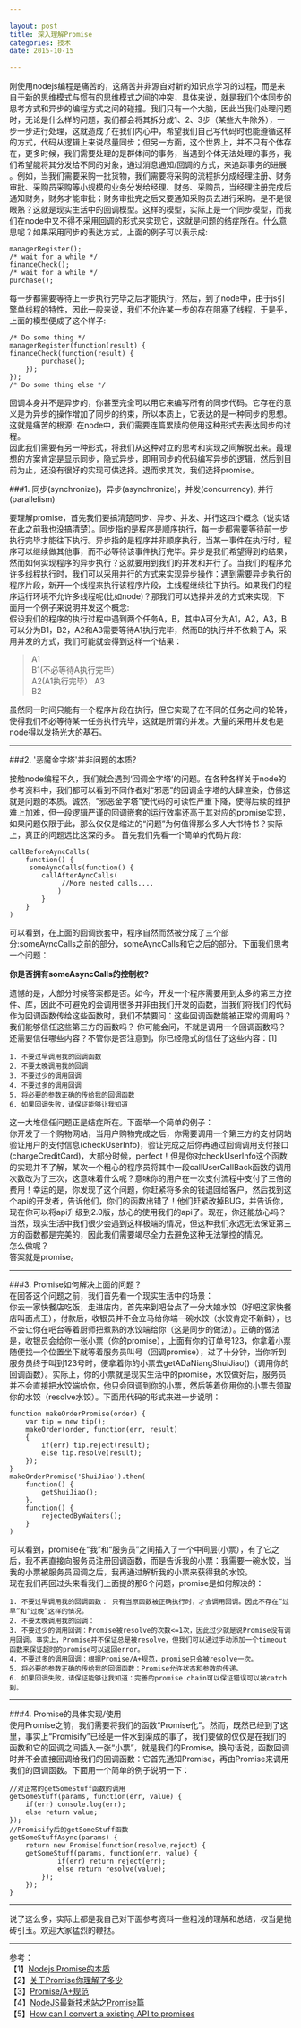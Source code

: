 ```yaml
---
  
layout: post  
title: 深入理解Promise  
categories: 技术
date: 2015-10-15  
  
---
```

刚使用nodejs编程是痛苦的，这痛苦并非源自对新的知识点学习的过程，而是来自于新的思维模式与惯有的思维模式之间的冲突，具体来说，就是我们个体同步的思考方式和异步的编程方式之间的碰撞。我们只有一个大脑，因此当我们处理问题时，无论是什么样的问题，我们都会将其拆分成1、2、3步（某些大牛除外），一步一步进行处理，这就造成了在我们内心中，希望我们自己写代码时也能遵循这样的方式，代码从逻辑上来说尽量同步；但另一方面，这个世界上，并不只有个体存在，更多时候，我们需要处理的是群体间的事务，当遇到个体无法处理的事务，我们希望能将其分发给不同的对象，通过消息通知/回调的方式，来追踪事务的进展 。例如，当我们需要采购一批货物，我们需要将采购的流程拆分成经理注册、财务审批、采购员采购等小规模的业务分发给经理、财务、采购员，当经理注册完成后通知财务，财务才能审批；财务审批完之后又要通知采购员去进行采购。是不是很眼熟？这就是现实生活中的回调模型。这样的模型，实际上是一个同步模型，而我们在node中又不得不采用回调的形式来实现它，这就是问题的结症所在。什么意思呢？如果采用同步的表达方式，上面的例子可以表示成:  
  
	managerRegister();  
	/* wait for a while */  	
	financeCheck();  
	/* wait for a while */  
	purchase();  
   
每一步都需要等待上一步执行完毕之后才能执行，然后，到了node中，由于js引擎单线程的特性，因此一般来说，我们不允许某一步的存在阻塞了线程，于是乎，上面的模型便成了这个样子:  
  
	/* Do some thing */  
	managerRegister(function(result) {  
	financeCheck(function(result) {  
			purchase();  
		});  
	});  
	/* Do some thing else */  
  
回调本身并不是异步的，你甚至完全可以用它来编写所有的同步代码。它存在的意义是为异步的操作增加了同步的约束，所以本质上，它表达的是一种同步的思想。这就是痛苦的根源: 在node中，我们需要连篇累牍的使用这种形式去表达同步的过程。  
因此我们需要有另一种形式，将我们从这种对立的思考和实现之间解脱出来。最理想的方案肯定是显示同步，隐式异步，即用同步的代码编写异步的逻辑，然后到目前为止，还没有很好的实现可供选择。退而求其次，我们选择promise。
  
###1. 同步(synchronize)，异步(asynchronize)，并发(concurrency), 并行(parallelism)  
  
要理解promise，首先我们要搞清楚同步、异步、并发、并行这四个概念（说实话在此之前我也没搞清楚）。同步指的是程序是顺序执行，每一步都需要等待前一步执行完毕才能往下执行。异步指的是程序并非顺序执行，当某一事件在执行时，程序可以继续做其他事，而不必等待该事件执行完毕。异步是我们希望得到的结果，然而如何实现程序的异步执行？这就要用到我们的并发和并行了。当我们的程序允许多线程执行时，我们可以采用并行的方式来实现异步操作：遇到需要异步执行的程序片段，新开一个线程来执行该程序片段，主线程继续往下执行。如果我们的程序运行环境不允许多线程呢(比如node)？那我们可以选择并发的方式来实现，下面用一个例子来说明并发这个概念:  
假设我们的程序的执行过程中遇到两个任务A，B，其中A可分为A1，A2，A3，B可以分为B1，B2，A2和A3需要等待A1执行完毕，然而B的执行并不依赖于A，采用并发的方式，我们可能就会得到这样一个结果： 
  
> A1  
> B1(不必等待A执行完毕）  
> A2(A1执行完毕） 
> A3  
> B2  
  
虽然同一时间只能有一个程序片段在执行，但它实现了在不同的任务之间的轮转，使得我们不必等待某一任务执行完毕，这就是所谓的并发。大量的采用并发也是node得以发扬光大的基石。
  
***
  
###2. '恶魔金字塔'并非问题的本质?
  
接触node编程不久，我们就会遇到‘回调金字塔’的问题。在各种各样关于node的参考资料中，我们都可以看到不同作者对“邪恶”的回调金字塔的大肆渲染，仿佛这就是问题的本质。诚然，“邪恶金字塔”使代码的可读性严重下降，使得后续的维护难上加难，但一段逻辑严谨的回调嵌套的运行效率还高于其对应的promise实现，如果问题仅限于此，那么仅仅是缩进的“问题”为何值得那么多人大书特书？实际上，真正的问题远比这深的多。
首先我们先看一个简单的代码片段:  
 
	callBeforeAyncCalls(
		function() { 
         someAyncCalls(function() { 
			callAfterAyncCalls(
				 //More nested calls....
				)
			}
		}
	)
  
可以看到，在上面的回调嵌套中，程序自然而然被分成了三个部分:someAyncCalls之前的部分，someAyncCalls和它之后的部分。下面我们思考一个问题：  

**你是否拥有someAsyncCalls的控制权?**
  
遗憾的是，大部分时候答案都是否。如今，开发一个程序需要用到太多的第三方控件、库，因此不可避免的会调用很多并非由我们开发的函数，当我们将我们的代码作为回调函数传给这些函数时，我们不禁要问：这些回调函数能被正常的调用吗？我们能够信任这些第三方的函数吗？
你可能会问，不就是调用一个回调函数吗？还需要信任哪些内容？不管你是否注意到，你已经隐式的信任了这些内容：[1]  
  
    1. 不要过早调用我的回调函数
    2. 不要太晚调用我的回调
    3. 不要过少的调用回调
    4. 不要过多的调用回调
    5. 将必要的参数正确的传给我的回调函数
    6. 如果回调失败，请保证能够让我知道    
  
这一大堆信任问题正是结症所在。下面举一个简单的例子：  
你开发了一个购物网站，当用户购物完成之后，你需要调用一个第三方的支付网站验证用户的支付信息(checkUserInfo)，验证完成之后你再通过回调调用支付接口(chargeCreditCard)，大部分时候，perfect！但是你对checkUserInfo这个函数的实现并不了解，某次一个粗心的程序员将其中一段callUserCallBack函数的调用次数改为了三次，这意味着什么呢？意味你的用户在一次支付流程中支付了三倍的费用！幸运的是，你发现了这个问题，你赶紧将多余的钱退回给客户，然后找到这个api的开发者，告诉他们，你们的函数出错了！他们赶紧改掉BUG，并告诉你，现在你可以将api升级到2.0版，放心的使用我们的api了。现在，你还能放心吗？
当然，现实生活中我们很少会遇到这样极端的情况，但这种我们永远无法保证第三方的函数都是完美的，因此我们需要竭尽全力去避免这种无法掌控的情况。  
怎么做呢？  
答案就是promise。  
  
***
  
###3. Promise如何解决上面的问题？  
在回答这个问题之前，我们首先看一个现实生活中的场景：  
你去一家快餐店吃饭，走进店内，首先来到吧台点了一分大娘水饺（好吧这家快餐店叫面点王），付款后，收银员并不会立马给你端一碗水饺（水饺肯定不新鲜），也不会让你在吧台等着厨师把煮熟的水饺端给你（这是同步的做法）。正确的做法是，收银员会给你一张小票（你的promise），上面有你的订单号123，你拿着小票随便找一个位置坐下就等着服务员叫号（回调promise），过了十分钟，当你听到服务员终于叫到123号时，便拿着你的小票去getADaNiangShuiJiao()（调用你的回调函数）。实际上，你的小票就是现实生活中的promise，水饺做好后，服务员并不会直接把水饺端给你，他只会回调到你的小票，然后等着你用你的小票去领取你的水饺（resolve水饺）。下面用代码的形式来进一步说明： 
  
	function makeOrderPromise(order) {  
    	var tip = new tip();  
		makeOrder(order, function(err, result) 
		{  
        	if(err) tip.reject(result);  
        	else tip.resolve(result);    
    	});  
	}  
	makeOrderPromise('ShuiJiao').then(  
    	function() {  
        	getShuiJiao();  
    	},  
    	function() {  
        	rejectedByWaiters();  
    	}  
	)   
  
可以看到，promise在“我”和“服务员”之间插入了一个中间层(小票），有了它之后，我不再直接向服务员注册回调函数，而是告诉我的小票：我需要一碗水饺，当我的小票被服务员回调之后，我再通过解析我的小票来获得我的水饺。  
现在我们再回过头来看我们上面提的那6个问题，promise是如何解决的：  
  
    1. 不要过早调用我的回调函数： 只有当原函数被正确执行时，才会调用回调。因此不存在“过早”和“过晚”这样的情况。
    2. 不要太晚调用我的回调：
    3. 不要过少的调用回调：Promise被resolve的次数<=1次，因此过少就是说Promise没有调用回调。事实上，Promise并不保证总是被resolve，但我们可以通过手动添加一个timeout函数来保证超时的promise可以返回error。
    4. 不要过多的调用回调：根据Promise/A+规范，promise只会被resolve一次。
    5. 将必要的参数正确的传给我的回调函数：Promise允许状态和参数的传递。
    6. 如果回调失败，请保证能够让我知道：完善的promise chain可以保证错误可以被catch到。
  
***
  
###4. Promise的具体实现/使用  
使用Promise之前，我们需要将我们的函数“Promise化”。然而，既然已经到了这里，事实上“Promisify”已经是一件水到渠成的事了，我们要做的仅仅是在我们的函数和它的回调之间插入一张“小票”，就是我们的Promise。换句话说，函数回调时并不会直接回调给我们的回调函数：它首先通知Promise，再由Promise来调用我们的回调函数。下面用一个简单的例子说明一下：
  
	//对正常的getSomeStuff函数的调用
	getSomeStuff(params, function(err, value) {
    	if(err) console.log(err);
    	else return value;
	});
	//Promisify后的getSomeStuff函数
	getSomeStuffAsync(params) {
    	return new Promise(function(resolve,reject) {
		getSomeStuff(params, function(err, value) {
            	if(err) return reject(err);
            	else return resolve(value);
        	});
    	});
	}

  
***
  
说了这么多，实际上都是我自己对下面参考资料一些粗浅的理解和总结，权当是抛砖引玉。欢迎大家猛烈的鞭挞。
  
***

﻿参考：  
【1】[Nodejs Promise的本质](http://blog.getify.com/promises-part-1/)  
【2】[关于Promise你理解了多少](http://mp.weixin.qq.com/s?__biz=MzIyMzAwNzExNg==&mid=209354478&idx=1&sn=edd70e826b6f9e8a570024f431c5f7fe#rd)  
【3】[Promise/A+规范](http://segmentfault.com/a/1190000002452115)  
【4】[NodeJS最新技术站之Promise篇](https://cnodejs.org/topic/560dbc826a1ed28204a1e7de)  
【5】[How can I convert a existing API to promises](http://stackoverflow.com/questions/22519784/how-do-i-convert-an-existing-callback-api-to-promises)
